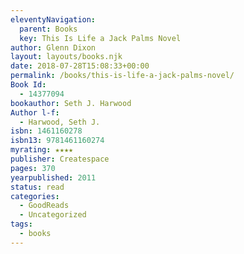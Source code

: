 ```yaml
---
eleventyNavigation:
  parent: Books
  key: This Is Life a Jack Palms Novel
author: Glenn Dixon
layout: layouts/books.njk
date: 2018-07-28T15:08:33+00:00
permalink: /books/this-is-life-a-jack-palms-novel/
Book Id:
  - 14377094
bookauthor: Seth J. Harwood
Author l-f:
  - Harwood, Seth J.
isbn: 1461160278
isbn13: 9781461160274
myrating: ★★★★
publisher: Createspace
pages: 370
yearpublished: 2011
status: read
categories:
  - GoodReads
  - Uncategorized
tags:
  - books
---
```

